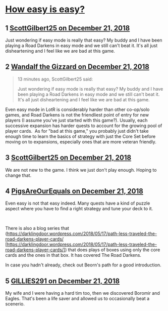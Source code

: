 # [How easy is easy?](https://community.fantasyflightgames.com/topic/288141-how-easy-is-easy/)

## 1 [ScottGilbert25 on December 21, 2018](https://community.fantasyflightgames.com/topic/288141-how-easy-is-easy/?do=findComment&comment=3573057)

Just wondering if easy mode is really that easy? My buddy and I have been playing a Road Darkens in easy mode and we still can't beat it. It's all just disheartening and I feel like we are bad at this game. 

## 2 [Wandalf the Gizzard on December 21, 2018](https://community.fantasyflightgames.com/topic/288141-how-easy-is-easy/?do=findComment&comment=3573067)

> 13 minutes ago, ScottGilbert25 said:
> 
> Just wondering if easy mode is really that easy? My buddy and I have been playing a Road Darkens in easy mode and we still can't beat it. It's all just disheartening and I feel like we are bad at this game. 

Even easy mode in LotR is considerably harder than other co-op/solo games, and Road Darkens is not the friendliest point of entry for new players (I assume you've just started with this game?). Usually, each successive expansion has harder quests to account for the growing pool of player cards.  As for "bad at this game," you probably just didn't take enough time to learn the basics of strategy with just the Core Set before moving on to expansions, especially ones that are more veteran friendly.

## 3 [ScottGilbert25 on December 21, 2018](https://community.fantasyflightgames.com/topic/288141-how-easy-is-easy/?do=findComment&comment=3573088)

We are not new to the game. I think we just don't play enough. Hoping to change that.

## 4 [PigsAreOurEquals on December 21, 2018](https://community.fantasyflightgames.com/topic/288141-how-easy-is-easy/?do=findComment&comment=3573095)

Even easy is not that easy indeed. Many quests have a kind of puzzle aspect where you have to find a right strategy and tune your deck to it.

 

There is also a blog series that (https://darklingdoor.wordpress.com/2018/05/17/path-less-traveled-the-road-darkens-player-cards/ [https://darklingdoor.wordpress.com/2018/05/17/path-less-traveled-the-road-darkens-player-cards/]) that does plays of boxes using only the core cards and the ones in that box. It has covered The Road Darkens.


In case you hadn't already, check out Beorn's path for a good introduction.
 

## 5 [GILLIES291 on December 21, 2018](https://community.fantasyflightgames.com/topic/288141-how-easy-is-easy/?do=findComment&comment=3573325)

My wife and I were having a hard tim too, then we discovered Boromir and Eagles. That's been a life saver and allowed us to occasionally beat a scenerio.


